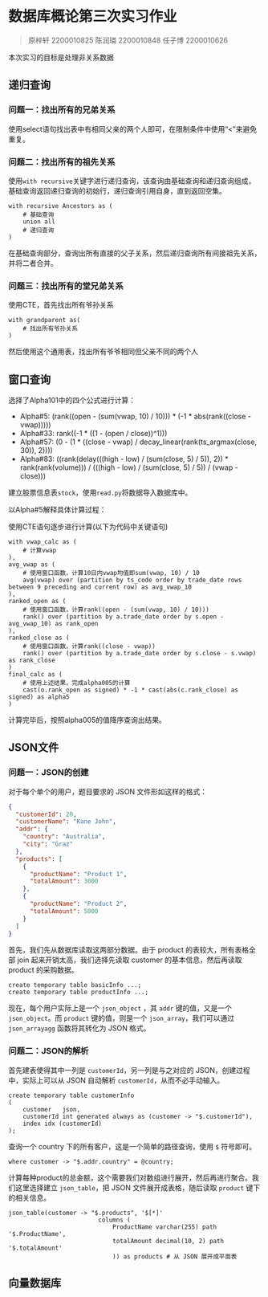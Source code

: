 # 数据库概论第三次实习作业

> 原梓轩 2200010825
> 陈润璘 2200010848
> 任子博 2200010626

本次实习的目标是处理非关系数据

## 递归查询
### 问题一：找出所有的兄弟关系
使用select语句找出表中有相同父亲的两个人即可，在限制条件中使用“<”来避免重复。
### 问题二：找出所有的祖先关系
使用`with recursive`关键字进行递归查询，该查询由基础查询和递归查询组成，基础查询返回递归查询的初始行，递归查询引用自身，直到返回空集。
```mysql
with recursive Ancestors as (
    # 基础查询
    union all
    # 递归查询
)
```
在基础查询部分，查询出所有直接的父子关系，然后递归查询所有间接祖先关系，并将二者合并。
### 问题三：找出所有的堂兄弟关系
使用CTE，首先找出所有爷孙关系
```mysql
with grandparent as(
    # 找出所有爷孙关系
)
```
然后使用这个通用表，找出所有爷爷相同但父亲不同的两个人
## 窗口查询
选择了Alpha101中的四个公式进行计算：
- Alpha#5: (rank((open - (sum(vwap, 10) / 10))) * (-1 * abs(rank((close - vwap)))))
- Alpha#33: rank((-1 * ((1 - (open / close))^1)))
- Alpha#57: (0 - (1 * ((close - vwap) / decay_linear(rank(ts_argmax(close, 30)), 2))))
- Alpha#83: ((rank(delay(((high - low) / (sum(close, 5) / 5)), 2)) * rank(rank(volume))) / (((high -
low) / (sum(close, 5) / 5)) / (vwap - close)))

建立股票信息表`stock`，使用`read.py`将数据导入数据库中。

以Alpha#5解释具体计算过程：

使用CTE语句逐步进行计算(以下为代码中关键语句)

```mysql
with vwap_calc as (
    # 计算vwap
),
avg_vwap as (
    # 使用窗口函数，计算10日内vwap均值即sum(vwap, 10) / 10
    avg(vwap) over (partition by ts_code order by trade_date rows between 9 preceding and current row) as avg_vwap_10
),
ranked_open as (
    # 使用窗口函数，计算rank((open - (sum(vwap, 10) / 10)))
    rank() over (partition by a.trade_date order by s.open - avg_vwap_10) as rank_open
),
ranked_close as (
    # 使用窗口函数，计算rank((close - vwap))
    rank() over (partition by a.trade_date order by s.close - s.vwap) as rank_close
)
final_calc as (
    # 使用上述结果，完成alpha005的计算
    cast(o.rank_open as signed) * -1 * cast(abs(c.rank_close) as signed) as alpha5
)
```

计算完毕后，按照alpha005的值降序查询出结果。

## JSON文件

### 问题一：JSON的创建

对于每个单个的用户，题目要求的 JSON 文件形如这样的格式：
```json
{
  "customerId": 20,
  "customerName": "Kane John",
  "addr": {
    "country": "Australia",
    "city": "Graz"
  },
  "products": [
    {
      "productName": "Product 1",
      "totalAmount": 3000
    },
    {
      "productName": "Product 2",
      "totalAmount": 5000
    }
  ]
}
```

首先，我们先从数据库读取这两部分数据。由于 product 的表较大，所有表格全部 join 起来开销太高，我们选择先读取 customer 的基本信息，然后再读取 product 的采购数据。

```mysql
create temporary table basicInfo ...;
create temporary table productInfo ...;
```

现在，每个用户实际上是一个 `json_object` ，其 `addr` 键的值，又是一个 `json_object`。而 `product` 键的值，则是一个 `json_array`，我们可以通过 `json_arrayagg` 函数将其转化为 JSON 格式。

### 问题二：JSON的解析

首先建表使得其中一列是 `customerId`，另一列是与之对应的 JSON，创建过程中，实际上可以从 JSON 自动解析 `customerId`，从而不必手动输入。

```mysql
create temporary table customerInfo
(
    customer   json,
    customerId int generated always as (customer -> "$.customerId"),
    index idx (customerId)
);
```

查询一个 country 下的所有客户，这是一个简单的路径查询，使用 `$` 符号即可。

```mysql
where customer -> "$.addr.country" = @country;
```

计算每种product的总金额，这个需要我们对数组进行展开，然后再进行聚合。我们这里选择建立 `json_table`，把 JSON 文件展开成表格，随后读取 `product` 键下的相关信息。

```mysql
json_table(customer -> "$.products", '$[*]'
                         columns (
                             ProductName varchar(255) path '$.ProductName',
                             totalAmount decimal(10, 2) path '$.totalAmount'
                             )) as products # 从 JSON 展开成平面表
```

## 向量数据库